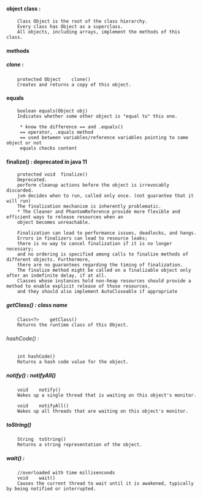 
#### object class : 

        Class Object is the root of the class hierarchy. 
        Every class has Object as a superclass. 
        All objects, including arrays, implement the methods of this class.

#### methods

##### clone : 

        protected Object	clone()	
        Creates and returns a copy of this object.

#### equals

        boolean	equals​(Object obj)	
        Indicates whether some other object is "equal to" this one.

         * know the difference == and .equals()
         == operator, .equals method
         == used between variables/reference variables pointing to same object or not
         equals checks content

#### finalize() : deprecated in java 11

        protected void	finalize()	
        Deprecated.
        perform cleanup actions before the object is irrevocably discarded. 
        jvm decides when to run, called only once. (not guarantee that it will run)
        The finalization mechanism is inherently problematic.
        * The Cleaner and PhantomReference provide more flexible and efficient ways to release resources when an 
        object becomes unreachable.
        
        Finalization can lead to performance issues, deadlocks, and hangs. 
        Errors in finalizers can lead to resource leaks; 
        there is no way to cancel finalization if it is no longer necessary; 
        and no ordering is specified among calls to finalize methods of different objects. Furthermore, 
        there are no guarantees regarding the timing of finalization. 
        The finalize method might be called on a finalizable object only after an indefinite delay, if at all. 
        Classes whose instances hold non-heap resources should provide a method to enable explicit release of those resources, 
        and they should also implement AutoCloseable if appropriate

##### getClass() : class name

        Class<?>	getClass()	
        Returns the runtime class of this Object.

###### hashCode() : 

        int	hashCode()	
        Returns a hash code value for the object.

##### notify() : notifyAll()

        void	notify()	
        Wakes up a single thread that is waiting on this object's monitor.

        void	notifyAll()	
        Wakes up all threads that are waiting on this object's monitor.

##### toString() 

        String	toString()	
        Returns a string representation of the object.

##### wait() :

        //overloaded with time millisenconds
        void	wait()	
        Causes the current thread to wait until it is awakened, typically by being notified or interrupted.
